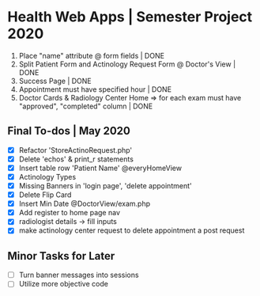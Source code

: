 # Health Web Apps | Semester Project 2020

1. Place "name" attribute @ form fields | DONE
2. Split Patient Form and Actinology Request Form @ Doctor's View | DONE
3. Success Page | DONE
4. Appointment must have specified hour | DONE
5. Doctor Cards & Radiology Center Home => for each exam must have "approved", "completed" column | DONE

## Final To-dos | May 2020

- [x] Refactor 'StoreActinoRequest.php'
- [x] Delete 'echos' & print_r statements
- [x] Insert table row 'Patient Name' @everyHomeView
- [x] Actinology Types
- [x] Missing Banners in 'login page', 'delete appointment'
- [x] Delete Flip Card
- [x] Insert Min Date @DoctorView/exam.php
- [x] Add register to home page nav
- [x] radiologist details -> fill inputs
- [x] make actinology center request to delete appointment a post request

## Minor Tasks for Later 

- [ ] Turn banner messages into sessions
- [ ] Utilize more objective code
